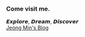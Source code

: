 ### Come visit me.
𝙀𝙭𝙥𝙡𝙤𝙧𝙚, 𝘿𝙧𝙚𝙖𝙢, 𝘿𝙞𝙨𝙘𝙤𝙫𝙚𝙧
<br/>
[Jeong Min's Blog](https://jeongmint.github.io)

<!--
**jeongmint/jeongmint** is a ✨ _special_ ✨ repository because its `README.md` (this file) appears on your GitHub profile.

Here are some ideas to get you started:

- 🔭 I’m currently working on ...
- 🌱 I’m currently learning ...
- 👯 I’m looking to collaborate on ...
- 🤔 I’m looking for help with ...
- 💬 Ask me about ...
- 📫 How to reach me: ...
- 😄 Pronouns: ...
- ⚡ Fun fact: ...
-->
